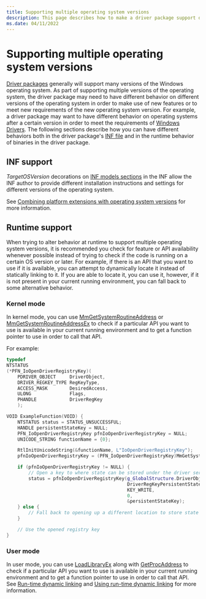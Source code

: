 ```yaml
---
title: Supporting multiple operating system versions
description: This page describes how to make a driver package support different functionality on multiple operating system versions.
ms.date: 04/11/2022
---
```


# Supporting multiple operating system versions

[Driver packages](../install/driver-packages.md) generally will support many versions of the Windows operating system. As part of supporting multiple versions of the operating system, the driver package may need to have different behavior on different versions of the operating system in order to make use of new features or to meet new requirements of the new operating system version. For example, a driver package may want to have different behavior on operating systems after a certain version in order to meet the requirements of [Windows Drivers](getting-started-with-windows-drivers.md). The following sections describe how you can have different behaviors both in the driver package's [INF file](../install/overview-of-inf-files.md) and in the runtime behavior of binaries in the driver package.

## INF support

*TargetOSVersion* decorations on [INF models sections](../install/inf-models-section.md) in the INF allow the INF author to provide different installation instructions and settings for different versions of the operating system.  

See [Combining platform extensions with operating system versions](../install/combining-platform-extensions-with-operating-system-versions.md) for more information.

## Runtime support

When trying to alter behavior at runtime to support multiple operating system versions, it is recommended you check for feature or API availability whenever possible instead of trying to check if the code is running on a certain OS version or later.  For example, if there is an API that you want to use if it is available, you can attempt to dynamically locate it instead of statically linking to it.  If you are able to locate it, you can use it, however, if it is not present in your current running environment, you can fall back to some alternative behavior.

### Kernel mode

In kernel mode, you can use [MmGetSystemRoutineAddress](/windows-hardware/drivers/ddi/wdm/nf-wdm-mmgetsystemroutineaddress) or [MmGetSystemRoutineAddressEx](/windows-hardware/drivers/ddi/wdm/nf-wdm-mmgetsystemroutineaddressex) to check if a particular API you want to use is available in your current running environment and to get a function pointer to use in order to call that API.

For example:

```cpp
typedef
NTSTATUS
(*PFN_IoOpenDriverRegistryKey)(
    PDRIVER_OBJECT     DriverObject,
    DRIVER_REGKEY_TYPE RegKeyType,
    ACCESS_MASK        DesiredAccess,
    ULONG              Flags,
    PHANDLE            DriverRegKey
    );

VOID ExampleFunction(VOID) {
    NTSTATUS status = STATUS_UNSUCCESSFUL;
    HANDLE persistentStateKey = NULL;
    PFN_IoOpenDriverRegistryKey pfnIoOpenDriverRegistryKey = NULL;
    UNICODE_STRING functionName = {0};

    RtlInitUnicodeString(&functionName, L"IoOpenDriverRegistryKey");
    pfnIoOpenDriverRegistryKey = (PFN_IoOpenDriverRegistryKey)MmGetSystemRoutineAddress(&functionName);

    if (pfnIoOpenDriverRegistryKey != NULL) {
        // Open a key to where state can be stored under the driver service
        status = pfnIoOpenDriverRegistryKey(g_GlobalStructure.DriverObject,
                                            DriverRegKeyPersistentState,
                                            KEY_WRITE,
                                            0,
                                            &persistentStateKey);
    } else {
        // Fall back to opening up a different location to store state in
    }

    // Use the opened registry key
}
```

### User mode

In user mode, you can use [LoadLibraryEx](/windows/win32/api/libloaderapi/nf-libloaderapi-loadlibraryexw) along with [GetProcAddress](/windows/win32/api/libloaderapi/nf-libloaderapi-getprocaddress) to check if a particular API you want to use is available in your current running environment and to get a function pointer to use in order to call that API. See [Run-time dynamic linking](/windows/win32/dlls/run-time-dynamic-linking) and [Using run-time dynamic linking](/windows/win32/dlls/using-run-time-dynamic-linking) for more information.
